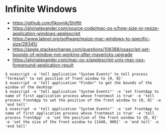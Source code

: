 Infinite Windows
================

- https://github.com/fikovnik/ShiftIt
- https://alvinalexander.com/source-code/mac-os-x/how-size-or-resize-application-windows-applescript
- https://www.labnol.org/software/resize-mac-windows-to-specific-size/28345/
- https://apple.stackexchange.com/questions/106388/osascript-set-bounds-of-window-not-working-after-mavericks-upgrade
- https://alvinalexander.com/mac-os-x/applescript-unix-mac-osx-foreground-application-result

```console
$ osascript -e 'tell application "System Events" to tell process "Terminal" to set position of front window to {0, 0}'
$ osascript -e 'tell application "Finder" to get the bounds of the window of the desktop'
$ osascript -e 'tell application "System Events"' -e 'set frontApp to name of first application process whose frontmost is true' -e 'tell process frontApp to set the position of the front window to {0, 0}' -e 'end tell'
$ osascript -e 'tell application "System Events"' -e 'set frontApp to name of first application process whose frontmost is true' -e 'tell process frontApp' -e 'set the position of the front window to {0, 0}' -e 'set the size of the front window to {1440, 900}' -e 'end tell' -e 'end tell'
```

```console
```
